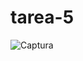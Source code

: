 # tarea-5
![Captura](https://user-images.githubusercontent.com/90713537/144480568-113226fa-ef5a-4e84-8de5-d0c2ccc2b0c0.PNG)

